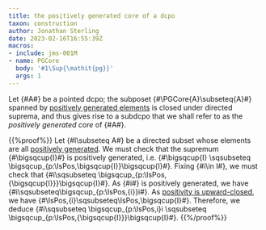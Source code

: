 ```yaml
---
title: the positively generated core of a dcpo
taxon: construction
author: Jonathan Sterling
date: 2023-02-16T16:55:39Z
macros:
- include: jms-001M
- name: PGCore
  body: '#1\Sup{\mathit{pg}}'
  args: 1
---
```


Let {#A#} be a pointed dcpo; the subposet {#\PGCore{A}\subseteq{A}#}
spanned by [positively generated elements](jms-002F) is closed under directed suprema, and thus gives rise to a subdcpo that we shall refer to as the *positively generated core* of {#A#}.

{{%proof%}}
Let {#I\subseteq A#} be a directed subset whose elements are all [positively generated](jms-002F). We must check that the supremum {#\bigsqcup{I}#} is positively generated, i.e. {#\bigsqcup{I} \sqsubseteq \bigsqcup_{p:\IsPos\,\bigsqcup{I}}\bigsqcup{I}#}. 
 Fixing {#i\in I#}, we must check that {#i\sqsubseteq \bigsqcup_{p:\IsPos\,{\bigsqcup{I}}}\bigsqcup{I}#}. As {#i#} is positively generated, we have {#i\sqsubseteq\bigsqcup_{p:\IsPos\,{i}}i#}. As [positivity is upward-closed](jms-0029), we have {#\IsPos\,{i}\sqsubseteq\IsPos\,\bigsqcup{I}#}. Therefore, we deduce {#i\sqsubseteq \bigsqcup_{p:\IsPos\,i}i \sqsubseteq  \bigsqcup_{p:\IsPos\,{\bigsqcup{I}}}\bigsqcup{I}#}.
{{%/proof%}}
